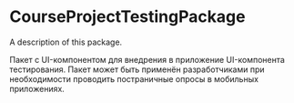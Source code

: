 # CourseProjectTestingPackage

A description of this package.

Пакет с UI-компонентом для внедрения в приложение UI-компонента тестирования. Пакет может быть применён разработчиками при необходимости проводить постраничные опросы в мобильных приложениях. 
